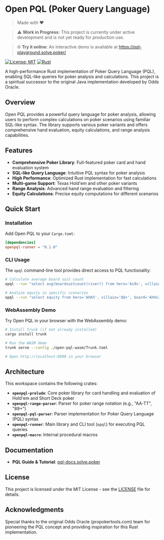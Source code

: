 # Open PQL (Poker Query Language)

> Made with ♥️

> ⚠️ **Work in Progress**: This project is currently under active development and is not yet ready for production use.

> 🌐 **Try it online**: An interactive demo is available at https://pql-playground.solve.poker/

[![License: MIT](https://img.shields.io/badge/License-MIT-yellow.svg)](https://opensource.org/licenses/MIT)
[![Rust](https://img.shields.io/badge/rust-1.85+-blue.svg)](https://www.rust-lang.org)

A high-performance Rust implementation of Poker Query Language (PQL), enabling SQL-like queries for poker analysis and calculations. This project is a spiritual successor to the original Java implementation developed by Odds Oracle.

## Overview

Open PQL provides a powerful query language for poker analysis, allowing users to perform complex calculations on poker scenarios using familiar SQL-like syntax. The library supports various poker variants and offers comprehensive hand evaluation, equity calculations, and range analysis capabilities.

## Features

- **Comprehensive Poker Library**: Full-featured poker card and hand evaluation system
- **SQL-like Query Language**: Intuitive PQL syntax for poker analysis
- **High Performance**: Optimized Rust implementation for fast calculations
- **Multi-game Support**: Texas Hold'em and other poker variants
- **Range Analysis**: Advanced hand range evaluation and filtering
- **Equity Calculations**: Precise equity computations for different scenarios

## Quick Start

### Installation

Add Open PQL to your `Cargo.toml`:

```toml
[dependencies]
openpql-runner = "0.1.0"
```

### CLI Usage

The `opql` command-line tool provides direct access to PQL functionality:

```bash
# Calculate average board suit count
opql --run "select avg(boardsuitcount(river)) from hero='As9s', villain='*', board='2s3sJh', game='holdem'"

# Analyze equity in specific scenarios
opql --run "select equity from hero='AhKh', villain='QQ+', board='Ah9s2c', game='holdem'"
```

### WebAssembly Demo

Try Open PQL in your browser with the WebAssembly demo:

```bash
# Install trunk (if not already installed)
cargo install trunk

# Run the WASM demo
trunk serve --config ./open-pql-wasm/Trunk.toml

# Open http://localhost:8080 in your browser
```

## Architecture

This workspace contains the following crates:

- **`openpql-prelude`**: Core poker library for card handling and evaluation of Hold'em and Short Deck poker
- **`openpql-range-parser`**: Parser for poker range notation (e.g., "AA-TT", "89+")
- **`openpql-pql-parser`**: Parser implementation for Poker Query Language (PQL) syntax
- **`openpql-runner`**: Main library and CLI tool (`opql`) for executing PQL queries
- **`openpql-macro`**: Internal procedural macros

## Documentation

- **PQL Guide & Tutorial**: [pql-docs.solve.poker](https://pql-docs.solve.poker)

## License

This project is licensed under the MIT License - see the [LICENSE](LICENSE) file for details.

## Acknowledgments

Special thanks to the original Odds Oracle (propokertools.com) team for pioneering the PQL concept and providing inspiration for this Rust implementation.
